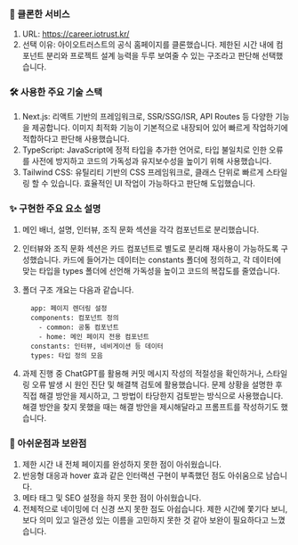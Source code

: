 ### 📌 클론한 서비스

1. URL: https://career.iotrust.kr/
2. 선택 이유: 아이오트러스트의 공식 홈페이지를 클론했습니다. 제한된 시간 내에 컴포넌트 분리와 프로젝트 설계 능력을 두루 보여줄 수 있는 구조라고 판단해 선택했습니다.

### 🛠 사용한 주요 기술 스택

1. Next.js: 리액트 기반의 프레임워크로, SSR/SSG/ISR, API Routes 등 다양한 기능을 제공합니다. 이미지 최적화 기능이 기본적으로 내장되어 있어 빠르게 작업하기에 적합하다고 판단해 사용했습니다.
2. TypeScript: JavaScript에 정적 타입을 추가한 언어로, 타입 불일치로 인한 오류를 사전에 방지하고 코드의 가독성과 유지보수성을 높이기 위해 사용했습니다.
3. Tailwind CSS: 유틸리티 기반의 CSS 프레임워크로, 클래스 단위로 빠르게 스타일링 할 수 있습니다. 효율적인 UI 작업이 가능하다고 판단해 도입했습니다.

### ✨ 구현한 주요 요소 설명

1. 메인 배너, 설명, 인터뷰, 조직 문화 섹션을 각각 컴포넌트로 분리했습니다.
2. 인터뷰와 조직 문화 섹션은 카드 컴포넌트로 별도로 분리해 재사용이 가능하도록 구성했습니다. 카드에 들어가는 데이터는 constants 폴더에 정의하고, 각 데이터에 맞는 타입을 types 폴더에 선언해 가독성을 높이고 코드의 복잡도를 줄였습니다.
3. 폴더 구조 개요는 다음과 같습니다.

   ```
     app: 페이지 렌더링 설정
     components: 컴포넌트 정의
       - common: 공통 컴포넌트
       - home: 메인 페이지 전용 컴포넌트
     constants: 인터뷰, 네비게이션 등 데이터
     types: 타입 정의 모음
   ```

4. 과제 진행 중 ChatGPT를 활용해 커밋 메시지 작성의 적절성을 확인하거나, 스타일링 오류 발생 시 원인 진단 및 해결책 검토에 활용했습니다. 문제 상황을 설명한 후 직접 해결 방안을 제시하고, 그 방법이 타당한지 검토받는 방식으로 사용했습니다. 해결 방안을 찾지 못했을 때는 해결 방안을 제시해달라고 프롬프트를 작성하기도 했습니다.

### 🧩 아쉬운점과 보완점

1. 제한 시간 내 전체 페이지를 완성하지 못한 점이 아쉬웠습니다.
2. 반응형 대응과 hover 효과 같은 인터랙션 구현이 부족했던 점도 아쉬움으로 남습니다.
3. 메타 태그 및 SEO 설정을 하지 못한 점이 아쉬웠습니다.
4. 전체적으로 네이밍에 더 신경 쓰지 못한 점도 아쉽습니다. 제한 시간에 쫓기다 보니, 보다 의미 있고 일관성 있는 이름을 고민하지 못한 것 같아 보완이 필요하다고 느꼈습니다.

